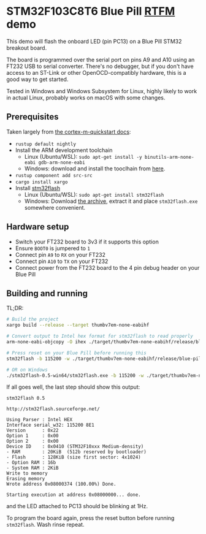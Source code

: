 # STM32F103C8T6 Blue Pill [RTFM]() demo

This demo will flash the onboard LED (pin PC13) on a Blue Pill STM32 breakout board.

The board is programmed over the serial port on pins A9 and A10 using an FT232 USB to serial converter. There's no debugger, but if you don't have access to an ST-Link or other OpenOCD-compatibly hardware, this is a good way to get started.

Tested in Windows and Windows Subsystem for Linux, highly likely to work in actual Linux, probably works on macOS with some changes.

## Prerequisites

Taken largely from [the cortex-m-quickstart docs](https://docs.rs/cortex-m-quickstart/0.2.4/cortex_m_quickstart/):

- `rustup default nightly`
- Install the ARM development toolchain
	- Linux (Ubuntu/WSL): `sudo apt-get install -y binutils-arm-none-eabi gdb-arm-none-eabi`
	- Windows: download and install the tooclhain from [here](https://developer.arm.com/open-source/gnu-toolchain/gnu-rm/downloads).
- `rustup component add src-src`
- `cargo install xargo`
- Install [stm32flash](https://sourceforge.net/projects/stm32flash/)
	- Linux (Ubuntu/WSL): `sudo apt-get install stm32flash`
	- Windows: Download [the archive](https://sourceforge.net/projects/stm32flash/), extract it and place `stm32flash.exe` somewhere convenient.

## Hardware setup

- Switch your FT232 board to 3v3 if it supports this option
- Ensure `BOOT0` is jumpered to `1`
- Connect pin `A9` to `RX` on your FT232
- Connect pin `A10` to `TX` on your FT232
- Connect power from the FT232 board to the 4 pin debug header on your Blue Pill

## Building and running

TL;DR:

```bash
# Build the project
xargo build --release --target thumbv7em-none-eabihf

# Convert output to Intel hex format for stm32flash to read properly
arm-none-eabi-objcopy -O ihex ./target/thumbv7em-none-eabihf/release/blue-pill-rtfm-demo ./target/thumbv7em-none-eabihf/release/blue-pill-rtfm-demo.ihex

# Press reset on your Blue Pill before running this
stm32flash -b 115200 -w ./target/thumbv7em-none-eabihf/release/blue-pill-rtfm-demo.ihex -g 0x8000000 /dev/ttyYourDeviceHere

# OR on Windows
./stm32flash-0.5-win64/stm32flash.exe -b 115200 -w ./target/thumbv7em-none-eabihf/release/blue-pill-rtfm-demo.ihex -g 0x8000000 COM7
```

If all goes well, the last step should show this output:

```
stm32flash 0.5

http://stm32flash.sourceforge.net/

Using Parser : Intel HEX
Interface serial_w32: 115200 8E1
Version      : 0x22
Option 1     : 0x00
Option 2     : 0x00
Device ID    : 0x0410 (STM32F10xxx Medium-density)
- RAM        : 20KiB  (512b reserved by bootloader)
- Flash      : 128KiB (size first sector: 4x1024)
- Option RAM : 16b
- System RAM : 2KiB
Write to memory
Erasing memory
Wrote address 0x08000374 (100.00%) Done.

Starting execution at address 0x08000000... done.
```

and the LED attached to PC13 should be blinking at 1Hz.

To program the board again, press the reset button before running `stm32flash`. Wash rinse repeat.